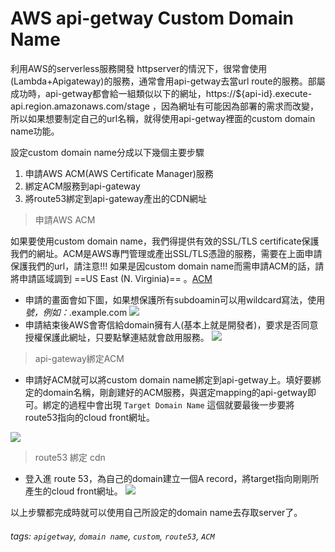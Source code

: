 # AWS api-getway Custom Domain Name

利用AWS的serverless服務開發 httpserver的情況下，很常會使用(Lambda+Apigateway)的服務，通常會用api-getway去當url route的服務。部屬成功時，api-getway都會給一組類似以下的網址，https://${api-id}.execute-api.region.amazonaws.com/stage ，因為網址有可能因為部署的需求而改變，所以如果想要制定自己的url名稱，就得使用api-getway裡面的custom domain name功能。

設定custom domain name分成以下幾個主要步驟
1. 申請AWS ACM(AWS Certificate Manager)服務
2. 綁定ACM服務到api-gateway
3. 將route53綁定到api-gateway產出的CDN網址

> 申請AWS ACM

如果要使用custom domain name，我們得提供有效的SSL/TLS certificate保護我們的網址。ACM是AWS專門管理或產出SSL/TLS憑證的服務，需要在上面申請保護我們的url，請注意!!! 如果是因custom domain name而需申請ACM的話，請將申請區域調到 ==US East (N. Virginia)==
。[ACM](http://docs.aws.amazon.com/acm/latest/userguide/)
- 申請的畫面會如下圖，如果想保護所有subdoamin可以用wildcard寫法，使用*號，例如：*.example.com
![](https://i.imgur.com/Kn8PBj3.png)
- 申請結束後AWS會寄信給domain擁有人(基本上就是開發者)，要求是否同意授權保護此網址，只要點擊連結就會啟用服務。
![](https://i.imgur.com/cCFELkO.png)

> api-gateway綁定ACM
- 申請好ACM就可以將custom domain name綁定到api-getway上。填好要綁定的domain名稱，剛創建好的ACM服務，與選定mapping的api-getway即可。綁定的過程中會出現 `Target Domain Name` 這個就要最後一步要將route53指向的cloud front網址。

![](https://i.imgur.com/J7pznKF.png)

> route53 綁定 cdn
- 登入進 route 53，為自己的domain建立一個A record，將target指向剛剛所產生的cloud front網址。
![](https://i.imgur.com/YbfKlFP.png)

以上步驟都完成時就可以使用自己所設定的domain name去存取server了。
###### tags: `apigetway`, `domain name`, `custom`, `route53`, `ACM`